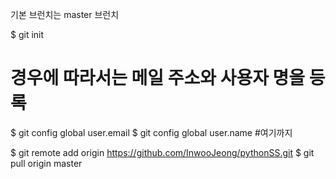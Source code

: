 기본 브런치는 master 브런치

$ git init
# 경우에 따라서는 메일 주소와 사용자 명을 등록
$ git config global user.email
$ git config global user.name
#여기까지

$ git remote add origin https://github.com/InwooJeong/pythonSS.git
$ git pull origin master